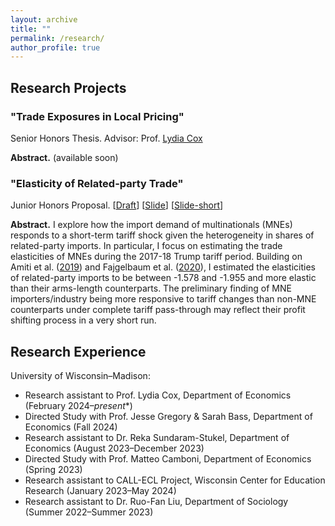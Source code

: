 ```yaml
---
layout: archive
title: ""
permalink: /research/
author_profile: true
---
```


## Research Projects 

### "Trade Exposures in Local Pricing"

Senior Honors Thesis. Advisor: Prof. <a href="https://coxlydia.com/" target="_blank">Lydia Cox</a> 

**Abstract.** (available soon)


### "Elasticity of Related-party Trade" 

Junior Honors Proposal. [<a href="/files/RpElasticity_draft.pdf" target="_blank">Draft</a>] [<a href="/files/RpElasticity_slide.pdf" target="_blank">Slide</a>] [<a href="/files/RpElasticity_slide_short.pdf" target="_blank">Slide-short</a>]

**Abstract.** I explore how the import demand of multinationals (MNEs) responds to a short-term tariff shock given the heterogeneity in shares of related-party imports. In particular, I focus on estimating the trade elasticities of MNEs during the 2017-18 Trump tariff period. Building on Amiti et al. (<a href="https://www.aeaweb.org/articles?id=10.1257/jep.33.4.187" target="_blank">2019</a>) and Fajgelbaum et al. (<a href="https://doi.org/10.1093/qje/qjz036" target="_blank">2020</a>), I estimated the elasticities of related-party imports to be between -1.578 and -1.955 and more elastic than their arms-length counterparts. The preliminary finding of MNE importers/industry being more responsive to tariff changes than non-MNE counterparts under complete tariff pass-through may reflect their profit shifting process in a very short run.



## Research Experience

University of Wisconsin–Madison:

- Research assistant to Prof. Lydia Cox, Department of Economics (February 2024–*present**)
- Directed Study with Prof. Jesse Gregory & Sarah Bass, Department of Economics  (Fall 2024)
- Research assistant to Dr. Reka Sundaram-Stukel, Department of Economics (August 2023–December 2023)
- Directed Study with Prof. Matteo Camboni, Department of Economics  (Spring 2023)
- Research assistant to CALL-ECL Project, Wisconsin Center for Education Research (January 2023–May 2024)
- Research assistant to Dr. Ruo-Fan Liu, Department of Sociology  (Summer 2022–Summer 2023)




